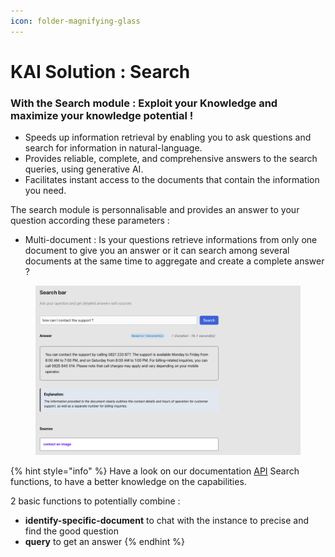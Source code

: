 ```yaml
---
icon: folder-magnifying-glass
---
```


# KAI Solution : Search

### With the Search module : Exploit your Knowledge and maximize your knowledge potential !

* Speeds up information retrieval by enabling you to ask questions and search for information in natural-language.
* Provides reliable, complete, and comprehensive answers to the search queries, using generative AI.
* Facilitates instant access to the documents that contain the information you need.

The search module is personnalisable and provides an answer to your question according these parameters :&#x20;

* Multi-document : Is your questions retrieve informations from only one document to give you an answer or it can search among several documents at the same time to aggregate and create a complete answer ?

<figure><img src="../.gitbook/assets/image (11).png" alt=""><figcaption></figcaption></figure>

{% hint style="info" %}
Have a look on our documentation [API](../api/api-presentation/#search-for-search-module-functions) Search functions, to have a better knowledge on the capabilities.&#x20;

2 basic functions to potentially combine :&#x20;

* **identify-specific-document** to chat with the instance to precise and find the good question
* **query** to get an answer
{% endhint %}

